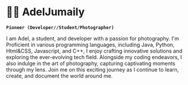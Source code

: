 # 🧑‍💻 AdelJumaily 

**`Pioneer (Developer//Student/Photographer)`**

I am Adel, a student, and developer with a passion for photography. I'm Proficient in various programming languages, including Java, Python, Html&CSS, Javascript,  and C++,
I enjoy crafting innovative solutions and exploring the ever-evolving tech field. Alongside my coding endeavors, I also indulge in the art of photography, 
capturing captivating moments through my lens. Join me on this exciting journey as I continue to learn, create, and document the world around me.

